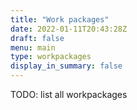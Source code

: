 ```yaml
---
title: "Work packages"
date: 2022-01-11T20:43:28Z
draft: false
menu: main
type: workpackages
display_in_summary: false
---
```


TODO: list all workpackages